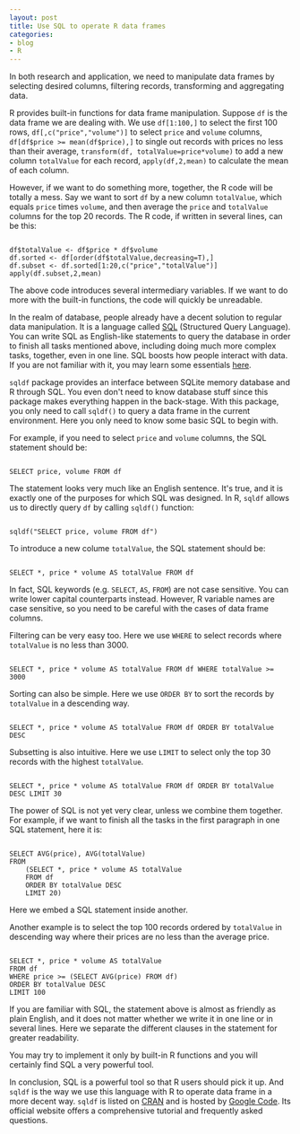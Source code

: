 ```yaml
---
layout: post
title: Use SQL to operate R data frames
categories:
- blog
- R
---
```


In both research and application, we need to manipulate data frames by selecting desired columns, filtering records, transforming and aggregating data. 

R provides built-in functions for data frame manipulation. Suppose `df` is the data frame we are dealing with. We use `df[1:100,]` to select the first 100 rows, `df[,c("price","volume")]` to select `price` and `volume` columns, `df[df$price >= mean(df$price),]` to single out records with prices no less than their average, `transform(df, totalValue=price*volume)` to add a new column `totalValue` for each record, `apply(df,2,mean)` to calculate the mean of each column.

However, if we want to do something more, together, the R code will be totally a mess. Say we want to sort `df` by a new column `totalValue`, which equals `price` times `volume`, and then average the `price` and `totalValue` columns for the top 20 records. The R code, if written in several lines, can be this:

<pre><code>
df$totalValue <- df$price * df$volume
df.sorted <- df[order(df$totalValue,decreasing=T),]
df.subset <- df.sorted[1:20,c("price","totalValue")]
apply(df.subset,2,mean)
</code></pre>

The above code introduces several intermediary variables. If we want to do more with the built-in functions, the code will quickly be unreadable.

In the realm of database, people already have a decent solution to regular data manipulation. It is a language called [SQL](https://en.wikipedia.org/wiki/SQL) (Structured Query Language). You can write SQL as English-like statements to query the database in order to finish all tasks mentioned above, including doing much more complex tasks, together, even in one line. SQL boosts how people interact with data. If you are not familiar with it, you may learn some essentials [here](http://www.w3schools.com/sql/).

`sqldf` package provides an interface between SQLite memory database and R through SQL. You even don't need to know database stuff since this package makes everything happen in the back-stage. With this package, you only need to call `sqldf()` to query a data frame in the current environment. Here you only need to know some basic SQL to begin with. 

For example, if you need to select `price` and `volume` columns, the SQL statement should be:

<pre><code>
SELECT price, volume FROM df
</code></pre>

The statement looks very much like an English sentence. It's true, and it is exactly one of the purposes for which SQL was designed. In R, `sqldf` allows us to directly query `df` by calling `sqldf()` function:

<pre><code>
sqldf("SELECT price, volume FROM df")
</code></pre>

To introduce a new colume `totalValue`, the SQL statement should be:

<pre><code>
SELECT *, price * volume AS totalValue FROM df
</code></pre>

In fact, SQL keywords (e.g. `SELECT`, `AS`, `FROM`) are not case sensitive. You can write lower capital counterparts instead. However, R variable names are case sensitive, so you need to be careful with the cases of data frame columns. 

Filtering can be very easy too. Here we use `WHERE` to select records where `totalValue` is no less than 3000.

<pre><code>
SELECT *, price * volume AS totalValue FROM df WHERE totalValue >= 3000
</code></pre>

Sorting can also be simple. Here we use `ORDER BY` to sort the records by `totalValue` in a descending way.

<pre><code>
SELECT *, price * volume AS totalValue FROM df ORDER BY totalValue DESC
</code></pre>

Subsetting is also intuitive. Here we use `LIMIT` to select only the top 30 records with the highest `totalValue`.

<pre><code>
SELECT *, price * volume AS totalValue FROM df ORDER BY totalValue DESC LIMIT 30
</code></pre>

The power of SQL is not yet very clear, unless we combine them together. For example, if we want to finish all the tasks in the first paragraph in one SQL statement, here it is:

<pre><code>
SELECT AVG(price), AVG(totalValue) 
FROM 
    (SELECT *, price * volume AS totalValue 
    FROM df 
    ORDER BY totalValue DESC 
    LIMIT 20)
</code></pre>

Here we embed a SQL statement inside another.

Another example is to select the top 100 records ordered by `totalValue` in descending way where their prices are no less than the average price.

<pre><code>
SELECT *, price * volume AS totalValue 
FROM df 
WHERE price >= (SELECT AVG(price) FROM df)
ORDER BY totalValue DESC
LIMIT 100
</code></pre>

If you are familiar with SQL, the statement above is almost as friendly as plain English, and it does not matter whether we write it in one line or in several lines. Here we separate the different clauses in the statement for greater readability.

You may try to implement it only by built-in R functions and you will certainly find SQL a very powerful tool. 

In conclusion, SQL is a powerful tool so that R users should pick it up. And `sqldf` is the way we use this language with R to operate data frame in a more decent way. `sqldf` is listed on [CRAN](http://cran.r-project.org/web/packages/sqldf/) and is hosted by [Google Code](https://code.google.com/p/sqldf/). Its official website offers a comprehensive tutorial and frequently asked questions.
